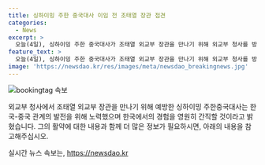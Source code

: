 ```yaml
---
title: 싱하이밍 주한 중국대사 이임 전 조태열 장관 접견
categories:
  - News
excerpt: >
  오늘(4일), 싱하이밍 주한 중국대사가 조태열 외교부 장관을 만나기 위해 외교부 청사를 방문했습니다. 싱 대사는 한국에서 친구들도 많이 만들었고 영원히 그 정을 잊지 않겠다며 중한 관계 발전을 위해 계속해서 노력하겠다고 밝혔습니다. 싱 대사는 이달 중순 이임할 예정이며, 귀국 후 팡쿤 주한중국대사관 공사가 대사대리를 맡을 것으로 전망됩니다.
feature_text: >
  오늘(4일), 싱하이밍 주한 중국대사가 조태열 외교부 장관을 만나기 위해 외교부 청사를 방문했습니다. 싱 대사는 한국에서 친구들도 많이 만들었고 영원히 그 정을 잊지 않겠다며 중한 관계 발전을 위해 계속해서 노력하겠다고 밝혔습니다. 싱 대사는 이달 중순 이임할 예정이며, 귀국 후 팡쿤 주한중국대사관 공사가 대사대리를 맡을 것으로 전망됩니다.
image: 'https://newsdao.kr/res/images/meta/newsdao_breakingnews.jpg'
---
```


<p><img src="https://newsdao.kr/res/images/meta/newsdao_breakingnews.jpg" alt="bookingtag 속보" /></p>

<p>외교부 청사에서 조태열 외교부 장관을 만나기 위해 예방한 싱하이밍 주한중국대사는 한국-중국 관계의 발전을 위해 노력했으며 한국에서의 경험을 영원히 간직할 것이라고 밝혔습니다. 그의 활약에 대한 내용과 함께 더 많은 정보가 필요하시면, 아래의 내용을 참고해주십시오.</p>
실시간 뉴스 속보는, <a href="https://newsdao.kr" rel="dofollow">https://newsdao.kr</a>


